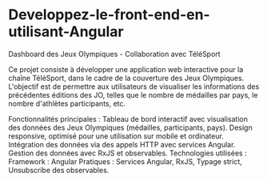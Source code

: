 # Developpez-le-front-end-en-utilisant-Angular
Dashboard des Jeux Olympiques - Collaboration avec TéléSport

Ce projet consiste à développer une application web interactive pour la chaîne TéléSport, dans le cadre de la couverture des Jeux Olympiques. L'objectif est de permettre aux utilisateurs de visualiser les informations des précédentes éditions des JO, telles que le nombre de médailles par pays, le nombre d'athlètes participants, etc.

Fonctionnalités principales : Tableau de bord interactif avec visualisation des données des Jeux Olympiques (médailles, participants, pays). Design responsive, optimisé pour une utilisation sur mobile et ordinateur. Intégration des données via des appels HTTP avec services Angular. Gestion des données avec RxJS et observables. Technologies utilisées : Framework : Angular Pratiques : Services Angular, RxJS, Typage strict, Unsubscribe des observables.